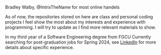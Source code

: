 Bradley Walby, @IntrixTheName for most online handels

As of now, the repositories stored on here are class and personal coding projects I feel show the most about my interests and experience
  with programming. I will try to update as I find more relevant materials to show.

In my third year of a Software Engineering degree from FGCU
Currently searching for post-graduation jobs for Spring 2024, see [LinkedIn](https://www.linkedin.com/in/bradley-walby) for more details about specific experience.
